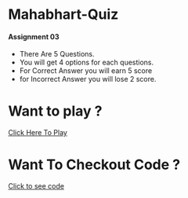 # Mahabhart-Quiz
#### Assignment 03
* There Are 5 Questions.
* You will get 4 options for each questions.
* For Correct Answer you will earn 5 score
* for Incorrect Answer you will lose 2 score.

# Want to play ?
[Click Here To Play](https://replit.com/@BhavyaShah10/Mahabharat-Quiz#index.js)

# Want To Checkout Code ?
[Click to see code](https://github.com/BvShah26/Mahabhart-Quiz/blob/main/index.js)
